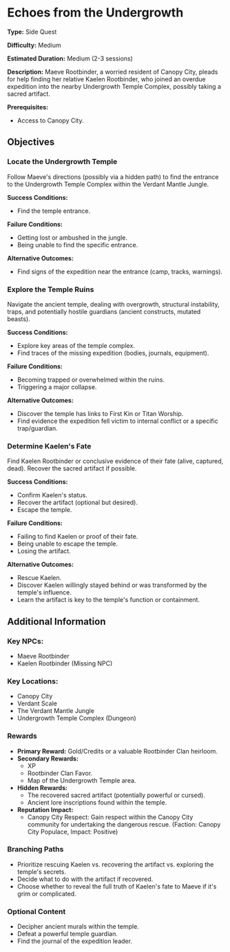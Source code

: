 
# Echoes from the Undergrowth

**Type:** Side Quest

**Difficulty:** Medium

**Estimated Duration:** Medium (2-3 sessions)

**Description:** Maeve Rootbinder, a worried resident of Canopy City, pleads for help finding her relative Kaelen Rootbinder, who joined an overdue expedition into the nearby Undergrowth Temple Complex, possibly taking a sacred artifact.

**Prerequisites:**
- Access to Canopy City.

## Objectives

### Locate the Undergrowth Temple

Follow Maeve's directions (possibly via a hidden path) to find the entrance to the Undergrowth Temple Complex within the Verdant Mantle Jungle.

**Success Conditions:**
- Find the temple entrance.

**Failure Conditions:**
- Getting lost or ambushed in the jungle.
- Being unable to find the specific entrance.

**Alternative Outcomes:**
- Find signs of the expedition near the entrance (camp, tracks, warnings).

### Explore the Temple Ruins

Navigate the ancient temple, dealing with overgrowth, structural instability, traps, and potentially hostile guardians (ancient constructs, mutated beasts).

**Success Conditions:**
- Explore key areas of the temple complex.
- Find traces of the missing expedition (bodies, journals, equipment).

**Failure Conditions:**
- Becoming trapped or overwhelmed within the ruins.
- Triggering a major collapse.

**Alternative Outcomes:**
- Discover the temple has links to First Kin or Titan Worship.
- Find evidence the expedition fell victim to internal conflict or a specific trap/guardian.

### Determine Kaelen's Fate

Find Kaelen Rootbinder or conclusive evidence of their fate (alive, captured, dead). Recover the sacred artifact if possible.

**Success Conditions:**
- Confirm Kaelen's status.
- Recover the artifact (optional but desired).
- Escape the temple.

**Failure Conditions:**
- Failing to find Kaelen or proof of their fate.
- Being unable to escape the temple.
- Losing the artifact.

**Alternative Outcomes:**
- Rescue Kaelen.
- Discover Kaelen willingly stayed behind or was transformed by the temple's influence.
- Learn the artifact is key to the temple's function or containment.

## Additional Information

### Key NPCs:
- Maeve Rootbinder
- Kaelen Rootbinder (Missing NPC)

### Key Locations:
- Canopy City
- Verdant Scale
- The Verdant Mantle Jungle
- Undergrowth Temple Complex (Dungeon)

### Rewards
- **Primary Reward:** Gold/Credits or a valuable Rootbinder Clan heirloom.
- **Secondary Rewards:**
  - XP
  - Rootbinder Clan Favor.
  - Map of the Undergrowth Temple area.
- **Hidden Rewards:**
  - The recovered sacred artifact (potentially powerful or cursed).
  - Ancient lore inscriptions found within the temple.
- **Reputation Impact:**
  - Canopy City Respect: Gain respect within the Canopy City community for undertaking the dangerous rescue. (Faction: Canopy City Populace, Impact: Positive)

### Branching Paths
- Prioritize rescuing Kaelen vs. recovering the artifact vs. exploring the temple's secrets.
- Decide what to do with the artifact if recovered.
- Choose whether to reveal the full truth of Kaelen's fate to Maeve if it's grim or complicated.

### Optional Content
- Decipher ancient murals within the temple.
- Defeat a powerful temple guardian.
- Find the journal of the expedition leader.